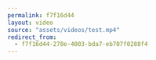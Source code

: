 ```yaml
---
permalink: f7f16d44
layout: video
source: "assets/videos/test.mp4"
redirect_from:
  - f7f16d44-278e-4003-bda7-eb707f0288f4
---
```

